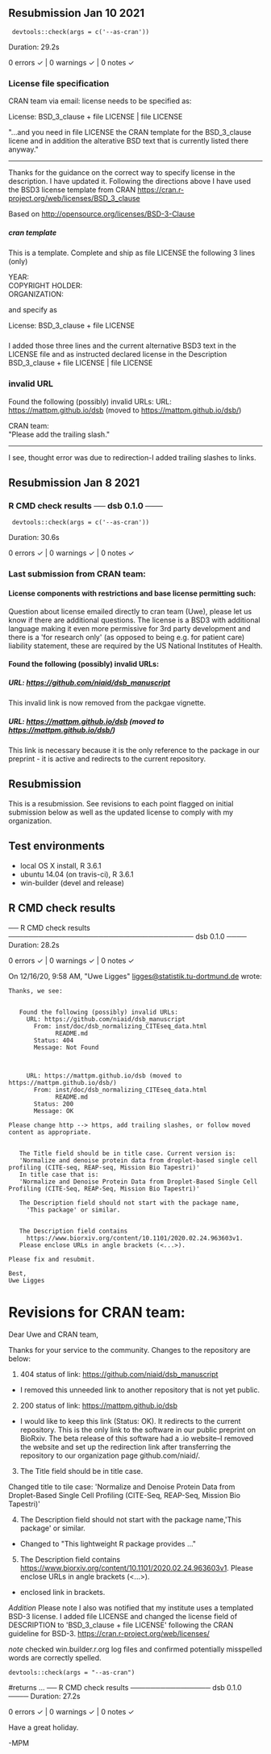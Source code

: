## Resubmission Jan 10 2021 

` devtools::check(args = c('--as-cran'))`

Duration: 29.2s

0 errors ✓ | 0 warnings ✓ | 0 notes ✓

### License file specification 
CRAN team via email: license needs to be specified as: 

License: BSD_3_clause + file LICENSE | file LICENSE

   "...and you need in file LICENSE the CRAN template for the BSD_3_clause 
   licene and in addition the alterative BSD text that is currently listed 
   there anyway."
   
___________________

Thanks for the guidance on the correct way to specify license in the description. I have updated it. Following the directions above I have used the BSD3 license template from CRAN https://cran.r-project.org/web/licenses/BSD_3_clause 

Based on http://opensource.org/licenses/BSD-3-Clause   
##### cran template   
This is a template. Complete and ship as file LICENSE the following 3
lines (only)   

YEAR:  
COPYRIGHT HOLDER:   
ORGANIZATION:  

and specify as  

License: BSD_3_clause + file LICENSE  
#####  
I added those three lines and the current alternative BSD3 text in the LICENSE file and as instructed declared license in the Description  
BSD_3_clause + file LICENSE | file LICENSE   



### invalid URL 
Found the following (possibly) invalid URLs:
URL: https://mattpm.github.io/dsb (moved to https://mattpm.github.io/dsb/)

CRAN team:  
"Please add the trailing slash."

___________________

I see, thought error was due to redirection-I added trailing slashes to links. 





## Resubmission Jan 8 2021 

### R CMD check results ── dsb 0.1.0 ───  

` devtools::check(args = c('--as-cran'))`

Duration: 30.6s  

0 errors ✓ | 0 warnings ✓ | 0 notes ✓  

### Last submission from CRAN team: 

#### License components with restrictions and base license permitting such:  
Question about license emailed directly to cran team (Uwe), please let us know if there are additional questions. The license is a BSD3 with additional language making it even more permissive for 3rd party development and there is a 'for research only' (as opposed to being e.g. for patient care) liability statement, these are required by the US National Institutes of Health. 

#### Found the following (possibly) invalid URLs:  
##### URL: https://github.com/niaid/dsb_manuscript

This invalid link is now removed from the packgae vignette.  


##### URL: https://mattpm.github.io/dsb (moved to https://mattpm.github.io/dsb/)  
This link is necessary because it is the only reference to the package in our preprint - it is active and redirects to the current repository. 



## Resubmission

This is a resubmission. See revisions to each point flagged on initial submission below as well as the updated license to comply with my organization. 

## Test environments
* local OS X install, R 3.6.1
* ubuntu 14.04 (on travis-ci), R 3.6.1
* win-builder (devel and release)

## R CMD check results

── R CMD check results ───────────────────────────────────── dsb 0.1.0 ────
Duration: 28.2s

0 errors ✓ | 0 warnings ✓ | 0 notes ✓


On 12/16/20, 9:58 AM, "Uwe Ligges" <ligges@statistik.tu-dortmund.de> wrote:
 
    Thanks, we see:
 
 
       Found the following (possibly) invalid URLs:
         URL: https://github.com/niaid/dsb_manuscript
           From: inst/doc/dsb_normalizing_CITEseq_data.html
                 README.md
           Status: 404
           Message: Not Found


 
         URL: https://mattpm.github.io/dsb (moved to
    https://mattpm.github.io/dsb/)
           From: inst/doc/dsb_normalizing_CITEseq_data.html
                 README.md
           Status: 200
           Message: OK
 
    Please change http --> https, add trailing slashes, or follow moved
    content as appropriate.
  
 
       The Title field should be in title case. Current version is:
       'Normalize and denoise protein data from droplet-based single cell
    profiling (CITE-seq, REAP-seq, Mission Bio Tapestri)'
       In title case that is:
       'Normalize and Denoise Protein Data from Droplet-Based Single Cell
    Profiling (CITE-Seq, REAP-Seq, Mission Bio Tapestri)'
 
       The Description field should not start with the package name,
         'This package' or similar.
 
 
       The Description field contains
         https://www.biorxiv.org/content/10.1101/2020.02.24.963603v1.
       Please enclose URLs in angle brackets (<...>).
 
    Please fix and resubmit.
 
    Best,
    Uwe Ligges

# Revisions for CRAN team: 

Dear Uwe and CRAN team, 

Thanks for your service to the community. Changes to the repository are below: 

1) 404 status of link: https://github.com/niaid/dsb_manuscript
- I removed this unneeded link to another repository that is not yet public.  

2) 200 status of link: https://mattpm.github.io/dsb
-  I would like to keep this link (Status: OK). It redirects to the current repository. This is the only link to the software in our public preprint on BioRxiv. The beta release of this software had a .io website–I removed the website and set up the redirection link after transferring the repository to our organization page github.com/niaid/.  

3) The Title field should be in title case.

Changed title to tile case: 'Normalize and Denoise Protein Data from Droplet-Based Single Cell Profiling (CITE-Seq, REAP-Seq, Mission Bio Tapestri)'
 
4) The Description field should not start with the package name,'This package' or similar.

- Changed to "This lightweight R package provides ..." 
 
5) The Description field contains https://www.biorxiv.org/content/10.1101/2020.02.24.963603v1. Please enclose URLs in angle brackets (<...>).

- enclosed link in brackets. 

*Addition*
Please note I also was notified that my institute uses a templated BSD-3 license. I added file LICENSE and  changed the license field of DESCRIPTION to 'BSD_3_clause + file LICENSE' following the CRAN guideline for BSD-3. https://cran.r-project.org/web/licenses/

*note*
checked win.builder.r.org log files and confirmed potentially misspelled words are correctly spelled. 


```{r}
devtools::check(args = "--as-cran") 
```
#returns ...
── R CMD check results ──────────────── dsb 0.1.0 ────
Duration: 27.2s

0 errors ✓ | 0 warnings ✓ | 0 notes ✓


Have a great holiday. 

-MPM


